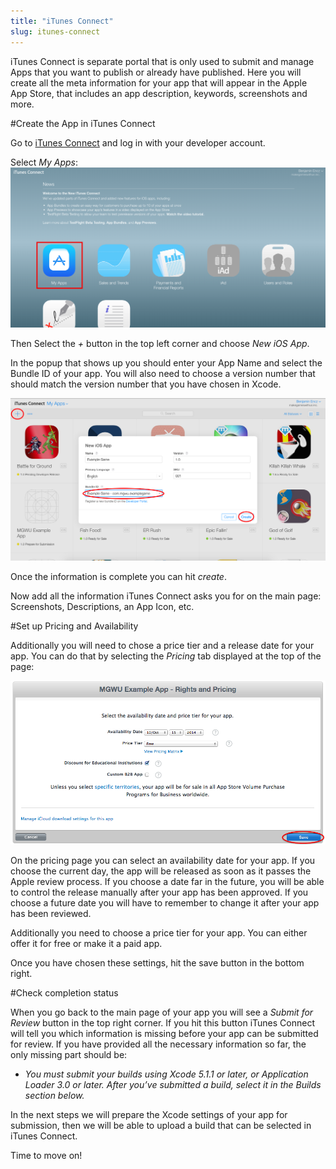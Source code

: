 ```yaml
---
title: "iTunes Connect"
slug: itunes-connect
---
```


iTunes Connect is separate portal that is only used to submit and manage Apps that you want to publish or already have published. Here you will create all the meta information for your app that will appear in the Apple App Store, that includes an app description, keywords, screenshots and more.

#Create the App in iTunes Connect

Go to [iTunes Connect](itunesconnect.apple.com) and log in with your developer account.

Select *My Apps*:
![image](./itunes_myapps.png)

Then Select the *+* button in the top left corner and choose *New iOS App*.

In the popup that shows up you should enter your App Name and select the Bundle ID of your app. You will also need to choose a version number that should match the version number that you have chosen in Xcode.

![image](./2_iTunesConnect.png)

Once the information is complete you can hit *create*.

Now add all the information iTunes Connect asks you for on the main page: Screenshots, Descriptions, an App Icon, etc.

#Set up Pricing and Availability

Additionally you will need to chose a price tier and a release date for your app. You can do that by selecting the *Pricing* tab displayed at the top of the page:

![image](./itunes_pricing.png)

On the pricing page you can select an availability date for your app. If you choose the current day, the app will be released as soon as it passes the Apple review process. If you choose a date far in the future, you will be able to control the release manually after your app has been approved. If you choose a future date you will have to remember to change it after your app has been reviewed.

Additionally you need to choose a price tier for your app. You can either offer it for free or make it a paid app.

Once you have chosen these settings, hit the save button in the bottom right.

#Check completion status

When you go back to the main page of your app you will see a *Submit for Review* button in the top right corner. If you hit this button iTunes Connect will tell you which information is missing before your app can be submitted for review. If you have provided all the necessary information so far, the only missing part should be:

- *You must submit your builds using Xcode 5.1.1 or later, or Application Loader 3.0 or later. After you’ve submitted a build, select it in the Builds section below.*

In the next steps we will prepare the Xcode settings of your app for submission, then we will be able to upload a build that can be selected in iTunes Connect.

Time to move on!
